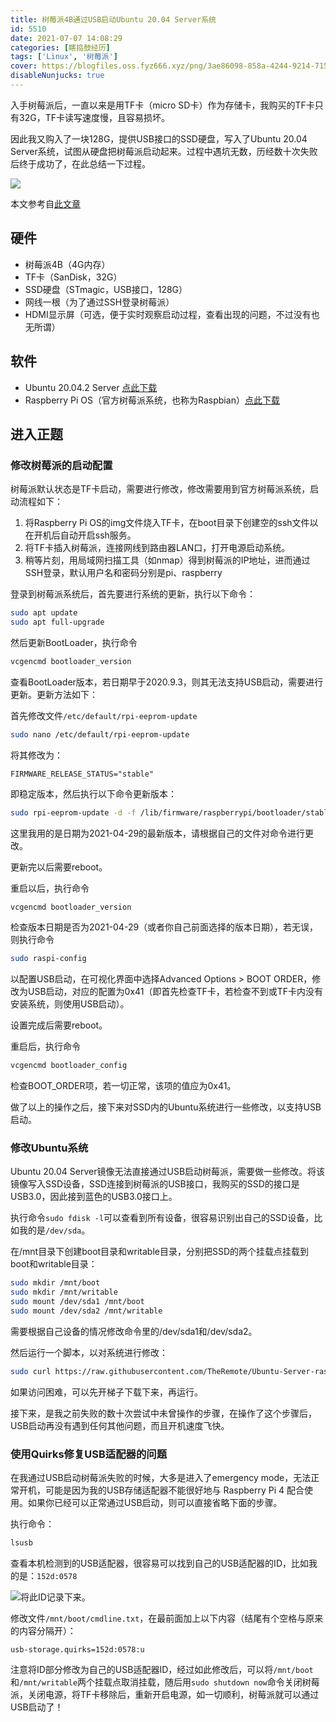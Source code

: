 ```yaml
---
title: 树莓派4B通过USB启动Ubuntu 20.04 Server系统
id: 5510
date: 2021-07-07 14:08:29
categories: [瞎捣鼓经历]
tags: ['Linux', '树莓派']
cover: https://blogfiles.oss.fyz666.xyz/png/3ae86098-858a-4244-9214-71553895359b.png
disableNunjucks: true
---
```


入手树莓派后，一直以来是用TF卡（micro SD卡）作为存储卡，我购买的TF卡只有32G，TF卡读写速度慢，且容易损坏。

因此我又购入了一块128G，提供USB接口的SSD硬盘，写入了Ubuntu 20.04 Server系统，试图从硬盘把树莓派启动起来。过程中遇坑无数，历经数十次失败后终于成功了，在此总结一下过程。

![](https://blogfiles.oss.fyz666.xyz/png/3ae86098-858a-4244-9214-71553895359b.png)

本文参考自[此文章](https://jamesachambers.com/raspberry-pi-4-ubuntu-20-04-usb-mass-storage-boot-guide/)


## 硬件


- 树莓派4B（4G内存）
- TF卡（SanDisk，32G）
- SSD硬盘（STmagic，USB接口，128G）
- 网线一根（为了通过SSH登录树莓派）
- HDMI显示屏（可选，便于实时观察启动过程，查看出现的问题，不过没有也无所谓）

## 软件


- Ubuntu 20.04.2 Server [点此下载](https://ubuntu.com/download/raspberry-pi/thank-you?version=20.04.2&architecture=server-arm64+raspi)
- Raspberry Pi OS（官方树莓派系统，也称为Raspbian）[点此下载](https://downloads.raspberrypi.org/raspios_lite_armhf/images/raspios_lite_armhf-2021-05-28/2021-05-07-raspios-buster-armhf-lite.zip)

## 进入正题


### 修改树莓派的启动配置


树莓派默认状态是TF卡启动，需要进行修改，修改需要用到官方树莓派系统，启动流程如下：


1. 将Raspberry Pi OS的img文件烧入TF卡，在boot目录下创建空的ssh文件以在开机后自动开启ssh服务。
2. 将TF卡插入树莓派，连接网线到路由器LAN口，打开电源启动系统。
3. 稍等片刻，用局域网扫描工具（如nmap）得到树莓派的IP地址，进而通过SSH登录，默认用户名和密码分别是pi、raspberry

登录到树莓派系统后，首先要进行系统的更新，执行以下命令：

```bash
sudo apt update
sudo apt full-upgrade
```

然后更新BootLoader，执行命令

```bash
vcgencmd bootloader_version
```

查看BootLoader版本，若日期早于2020.9.3，则其无法支持USB启动，需要进行更新。更新方法如下：


首先修改文件`/etc/default/rpi-eeprom-update`

```bash
sudo nano /etc/default/rpi-eeprom-update
```

将其修改为：

```raw
FIRMWARE_RELEASE_STATUS="stable"
```

即稳定版本，然后执行以下命令更新版本：

```bash
sudo rpi-eeprom-update -d -f /lib/firmware/raspberrypi/bootloader/stable/pieeprom-2021-04-29.bin
```

这里我用的是日期为2021-04-29的最新版本，请根据自己的文件对命令进行更改。


更新完以后需要reboot。


重启以后，执行命令

```bash
vcgencmd bootloader_version
```

检查版本日期是否为2021-04-29（或者你自己前面选择的版本日期），若无误，则执行命令

```bash
sudo raspi-config
```

以配置USB启动，在可视化界面中选择Advanced Options > BOOT ORDER，修改为USB启动，对应的配置为0x41（即首先检查TF卡，若检查不到或TF卡内没有安装系统，则使用USB启动）。


设置完成后需要reboot。


重启后，执行命令

```bash
vcgencmd bootloader_config
```

检查BOOT_ORDER项，若一切正常，该项的值应为0x41。


做了以上的操作之后，接下来对SSD内的Ubuntu系统进行一些修改，以支持USB启动。


### 修改Ubuntu系统


Ubuntu 20.04 Server镜像无法直接通过USB启动树莓派，需要做一些修改。将该镜像写入SSD设备，SSD连接到树莓派的USB接口，我购买的SSD的接口是USB3.0，因此接到蓝色的USB3.0接口上。


执行命令`sudo fdisk -l`可以查看到所有设备，很容易识别出自己的SSD设备，比如我的是`/dev/sda`。


在/mnt目录下创建boot目录和writable目录，分别把SSD的两个挂载点挂载到boot和writable目录：

```bash
sudo mkdir /mnt/boot
sudo mkdir /mnt/writable
sudo mount /dev/sda1 /mnt/boot
sudo mount /dev/sda2 /mnt/writable
```

需要根据自己设备的情况修改命令里的/dev/sda1和/dev/sda2。


然后运行一个脚本，以对系统进行修改：

```bash
sudo curl https://raw.githubusercontent.com/TheRemote/Ubuntu-Server-raspi4-unofficial/master/BootFix.sh | sudo bash
```

如果访问困难，可以先开梯子下载下来，再运行。


接下来，是我之前失败的数十次尝试中未曾操作的步骤，在操作了这个步骤后，USB启动再没有遇到任何其他问题，而且开机速度飞快。


### 使用Quirks修复USB适配器的问题


在我通过USB启动树莓派失败的时候，大多是进入了emergency mode，无法正常开机，可能是因为我的USB存储适配器不能很好地与 Raspberry Pi 4 配合使用。如果你已经可以正常通过USB启动，则可以直接省略下面的步骤。


执行命令：

```bash
lsusb
```

查看本机检测到的USB适配器，很容易可以找到自己的USB适配器的ID，比如我的是：`152d:0578`


![](https://blogfiles.oss.fyz666.xyz/jpg/4fab1261-f1a6-462c-b831-0b2cf2a12d8d.jpg)将此ID记录下来。


修改文件`/mnt/boot/cmdline.txt`，在最前面加上以下内容（结尾有个空格与原来的内容分隔开）：

```raw
usb-storage.quirks=152d:0578:u 
```

注意将ID部分修改为自己的USB适配器ID，经过如此修改后，可以将`/mnt/boot`和`/mnt/writable`两个挂载点取消挂载，随后用`sudo shutdown now`命令关闭树莓派，关闭电源，将TF卡移除后，重新开启电源，如一切顺利，树莓派就可以通过USB启动了！
